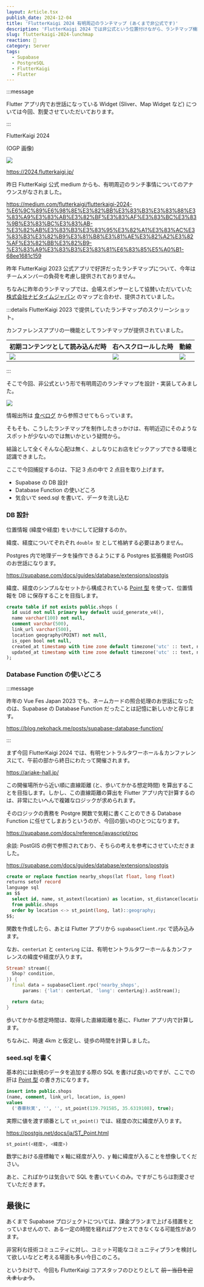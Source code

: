 ```yaml
---
layout: Article.tsx
publish_date: 2024-12-04
title: 'FlutterKaigi 2024 有明周辺のランチマップ (あくまで非公式です)'
description: 'FlutterKaigi 2024 では非公式という位置付けながら、ランチマップ機能の提供を試みました。その裏側で PostGIS と Database Function が一役を買った話に触れさせていただきます。'
slug: flutterkaigi-2024-lunchmap
reaction: 🍚
category: Server
tags:
  - Supabase
  - PostgreSQL
  - FlutterKaigi
  - Flutter
---
```


:::message

Flutter アプリ内でお世話になっている Widget (Sliver、Map Widget など) については今回、割愛させていただいております。

:::

FlutterKaigi 2024

(OGP 画像)

![](https://i.imgur.com/M87xv0l.png)

https://2024.flutterkaigi.jp/

昨日 FlutterKaigi 公式 medium からも、有明周辺のランチ事情についてのアナウンスがなされました。

https://medium.com/flutterkaigi/flutterkaigi-2024-%E6%9C%89%E6%98%8E%E3%82%BB%E3%83%B3%E3%83%88%E3%83%A9%E3%83%AB%E3%82%BF%E3%83%AF%E3%83%BC%E3%83%9B%E3%83%BC%E3%83%AB-%E3%82%AB%E3%83%B3%E3%83%95%E3%82%A1%E3%83%AC%E3%83%B3%E3%82%B9%E3%81%B8%E3%81%AE%E3%82%A2%E3%82%AF%E3%82%BB%E3%82%B9-%E3%83%A9%E3%83%B3%E3%83%81%E6%83%85%E5%A0%B1-68ee1681c159

昨年 FlutterKaigi 2023 公式アプリで好評だったランチマップについて、今年はチームメンバーの負荷を考慮し提供されておりません。

ちなみに昨年のランチマップでは、会場スポンサーとして協賛いただいていた [株式会社ナビタイムジャパン](https://2023.flutterkaigi.jp/sponsors/navitime) のマップと合わせ、提供されていました。

:::details FlutterKaigi 2023 で提供していたランチマップのスクリーンショット。

カンファレンスアプリの一機能としてランチマップが提供されていました。

|初期コンテンツとして読み込んだ時|右へスクロールした時|動線|
|:----|:----|:----|
|![](https://i.imgur.com/x7CEkBz.png)|![](https://i.imgur.com/uoqsqmH.png)|![](https://i.imgur.com/1MYEZlU.png)|

:::

そこで今回、非公式という形で有明周辺のランチマップを設計・実装してみました。

![](https://i.imgur.com/aPkZSqN.png)

情報出所は [食べログ](https://tabelog.com/tokyo/A1313/A131306/R466/rstLst/?vs=1&sa=%E6%9C%89%E6%98%8E%E9%A7%85%EF%BC%88%E6%9D%B1%E4%BA%AC%E9%83%BD%EF%BC%89&sk=&lid=top_navi1&vac_net=&svd=20241116&svt=1900&svps=2&hfc=1&sw=) から参照させてもらっています。

そもそも、こうしたランチマップを制作したきっかけは、有明近辺にそのようなスポットが少ないのでは無いかという疑問から。

結論として全くそんな心配は無く、よしなりにお店をピックアップできる環境と認識できました。

ここで今回捕捉するのは、下記 3 点の中で 2 点目を取り上げます。

- Supabase の DB 設計
- Database Function の使いどころ
- 気合いで seed.sql を書いて、データを流し込む

### DB 設計

位置情報 (緯度や経度) をいかにして記録するのか。

緯度、経度についてぞれぞれ `double 型` として格納する必要はありません。

Postgres 内で地理データを操作できるようにする Postgres 拡張機能 PostGIS のお世話になります。

https://supabase.com/docs/guides/database/extensions/postgis

緯度、経度のシンプルなセットから構成されている [Point 型](https://postgis.net/docs/using_postgis_dbmanagement.html#Point) を使って、位置情報を DB に保存することを目指します。

```sql
create table if not exists public.shops (
  id uuid not null primary key default uuid_generate_v4(),
  name varchar(100) not null,
  comment varchar(500),
  link_url varchar(500),
  location geography(POINT) not null,
  is_open bool not null,
  created_at timestamp with time zone default timezone('utc' :: text, now()) not null,
  updated_at timestamp with time zone default timezone('utc' :: text, now()) not null
);
```

### Database Function の使いどころ

:::message

昨年の Vue Fes Japan 2023 でも、ネームカードの照合処理のお世話になったのは、Supabase の Database Function だったことは記憶に新しいかと存じます。

https://blog.nekohack.me/posts/supabase-database-function/

:::

まず今回 FlutterKaigi 2024 では、有明セントラルタワーホール＆カンファレンスにて、午前の部から終日にわたって開催されます。

https://ariake-hall.jp/

この開催場所から近い順に直線距離 (と、歩いてかかる想定時間) を算出することを目指します。しかし、この直線距離の算出を Flutter アプリ内で計算するのは、非常にたいへんで複雑なロジックが求められます。

そのロジックの責務を Postgre 関数で気軽に書くことのできる Database Function に任せてしまおうというのが、今回の狙いのひとつになります。

https://supabase.com/docs/reference/javascript/rpc

余談: PostGIS の例で参照されており、そちらの考えを参考にさせていただきました。

https://supabase.com/docs/guides/database/extensions/postgis

```sql
create or replace function nearby_shops(lat float, long float)
returns setof record
language sql
as $$
  select id, name, st_astext(location) as location, st_distance(location, st_point(long, lat)::geography) as dist_meters
  from public.shops
  order by location <-> st_point(long, lat)::geography;
$$;
```

関数を作成したら、あとは Flutter アプリから `supabaseClient.rpc` で読み込みます。

なお、`centerLat` と `centerLng` には、有明セントラルタワーホール＆カンファレンスの緯度や経度が入ります。

```dart
Stream? stream({
  Shop? condition,
}) {
  final data = supabaseClient.rpc('nearby_shops',
      params: {'lat': centerLat, 'long': centerLng}).asStream();

  return data;
}
```

歩いてかかる想定時間は、取得した直線距離を基に、Flutter アプリ内で計算します。

ちなみに、時速 4km と仮定し、徒歩の時間を計算しました。

### seed.sql を書く

基本的には新規のデータを追加する際の SQL を書けば良いのですが、ここでの肝は [Point 型](https://postgis.net/docs/using_postgis_dbmanagement.html#Point) の書き方になります。

```sql
insert into public.shops
(name, comment, link_url, location, is_open)
values
  ('春華秋実', '', '', st_point(139.791585, 35.6319108), true);
```

実際に値を渡す順番として `st_point()` では、経度の次に緯度が入ります。

https://postgis.net/docs/ja/ST_Point.html

```sql
st_point(<経度>, <緯度>)
```

数学における座標軸で x 軸に経度が入り、y 軸に緯度が入ることを想像してください。

あと、こればかりは気合いで SQL を書いていくのみ。ですがこちらは割愛させていただきます。

## 最後に

あくまで Supabase プロジェクトについては、課金プランまで上げる措置をとっていませんので、ある一定の時間を経ればアクセスできなくなる可能性があります。

非営利な技術コミュニティに対し、コミット可能なコミュニティプランを検討して欲しいなどと考える場面も多い今日このころ。

というわけで、今回も FlutterKaigi コアスタッフのひとりとして ~~前・当日を迎えましょう~~。
